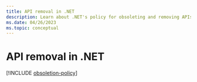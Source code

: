```yaml
---
title: API removal in .NET
description: Learn about .NET's policy for obsoleting and removing APIs.
ms.date: 04/26/2023
ms.topic: conceptual
---
```

# API removal in .NET

[!INCLUDE [obsoletion-policy](includes/obsoletion-policy.md)]
